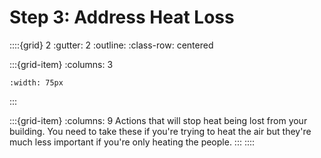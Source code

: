 # Step 3: Address Heat Loss


::::{grid} 2
:gutter: 2
:outline: 
:class-row: centered

:::{grid-item}
:columns: 3

```{image} /images/card-game/step-icons/step_3.svg
:width: 75px
```
:::

:::{grid-item}
:columns: 9
Actions that will stop heat being lost from your building.  You need to take these if you're trying to heat the air but they're much less important if you're only heating the people.
:::
::::